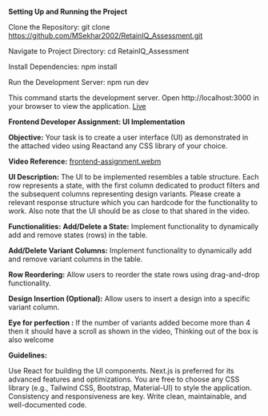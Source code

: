 **Setting Up and Running the Project**

Clone the Repository:
git clone https://github.com/MSekhar2002/RetainIQ_Assessment.git

Navigate to Project Directory:
cd RetainIQ_Assessment

Install Dependencies:
npm install

Run the Development Server:
npm run dev

This command starts the development server. Open http://localhost:3000 in your browser to view the application.
[Live](https://h7xk86.csb.app/)


**Frontend Developer Assignment: UI Implementation**

**Objective:**
Your task is to create a user interface (UI) as demonstrated in the attached video using Reactand any CSS library of your choice.

**Video Reference:**
[frontend-assignment.webm](https://drive.google.com/file/d/1GOJDewvtyaFWHo2iDjoLbNAlJYOVVM9n/view)

**UI Description:**
The UI to be implemented resembles a table structure. Each row represents a state, with the first column dedicated to product filters and the subsequent columns representing design variants. Please create a relevant response structure which you can hardcode for the functionality to work. Also note that the UI should be as close to that shared in the video.

**Functionalities:**
**Add/Delete a State:**
Implement functionality to dynamically add and remove states (rows) in the table.

**Add/Delete Variant Columns:**
Implement functionality to dynamically add and remove variant columns in the table.

**Row Reordering:**
Allow users to reorder the state rows using drag-and-drop functionality.

**Design Insertion (Optional):**
Allow users to insert a design into a specific variant column.

**Eye for perfection :**
If the number of variants added become more than 4 then it should have a scroll as shown in the video, Thinking out of the box is also welcome 

**Guidelines:**

Use React for building the UI components. Next.js is preferred for its advanced features and optimizations.
You are free to choose any CSS library (e.g., Tailwind CSS, Bootstrap, Material-UI) to style the application. Consistency and responsiveness are key.
Write clean, maintainable, and well-documented code.



